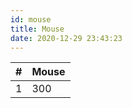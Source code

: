 ```yaml
---
id: mouse
title: Mouse
date: 2020-12-29 23:43:23
---
```


| #   | Mouse |
| --- | ----- |
| 1   | 300   |

